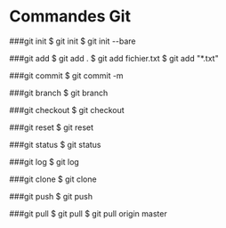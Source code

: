 # Commandes Git

###git init
    $ git init
    $ git init --bare

###git add
    $ git add .
    $ git add fichier.txt
    $ git add "*.txt"

###git commit
    $ git commit -m

###git branch
    $ git branch

###git checkout
    $ git checkout

###git reset
    $ git reset

###git status
    $ git status

###git log
    $ git log

###git clone
    $ git clone

###git push
    $ git push

###git pull
    $ git pull
    $ git pull origin master